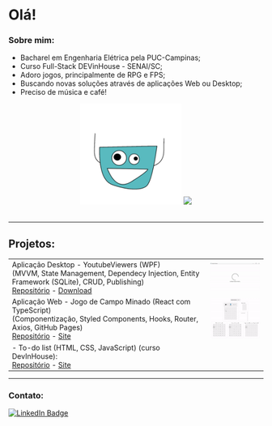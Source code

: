 # Olá!

### Sobre mim:
- Bacharel em Engenharia Elétrica pela PUC-Campinas;
- Curso Full-Stack DEVinHouse - SENAI/SC;
- Adoro jogos, principalmente de RPG e FPS;
- Buscando novas soluções através de aplicações Web ou Desktop;
- Preciso de música e café!

<div align="center">
  <div>
    <img src="cha.gif" alt="cha" width="200"/>  
    <img src="https://github-readme-stats.vercel.app/api/top-langs/?username=RafaelYukio&layout=compact&theme=swift" />
  </div>
</div>
<br>

---------------------------------------

## Projetos:

 <table>
  <tr>
    <td>
    Aplicação Desktop - YoutubeViewers (WPF) <br>
     (MVVM, State Management, Dependecy Injection, Entity Framework (SQLite), CRUD, Publishing)
    <br>
    <a target="_blank" href="https://github.com/RafaelYukio/estudosWPF-.net">Repositório</a> - 
    <a target="_blank" href="https://github.com/RafaelYukio/estudosWPF-.net/releases/download/v1.0.0/YoutubeViewers.WPF.1.0.0.zip">Download</a>
    </td>
    <td>
      <img src="YoutubeViewers.gif" alt="CampoMinado" width="200"/>  
    </td>
  </tr>
  <tr>
    <td>
    Aplicação Web - Jogo de Campo Minado (React com TypeScript)<br> (Componentização, Styled Components, Hooks, Router, Axios, GitHub Pages)
    <br>
    <a target="_blank" href="https://github.com/RafaelYukio/estudos-React">Repositório</a> - 
    <a target="_blank" href="https://rafaelyukio.github.io/estudos-React/#/minesweeper">Site</a>
    </td>
    <td>
      <img src="CampoMinado.gif" alt="CampoMinado" width="200"/>  
    </td>
  </tr>
    <tr>
    <td>
    - To-do list (HTML, CSS, JavaScript) (curso DevInHouse):
    <br>
    <a target="_blank" href="https://github.com/RafaelYukio/DEVinHouse_M1P1">Repositório</a> - 
    <a target="_blank" href="https://rafaelyukio.github.io/DEVinHouse_M1P1/to_do.html">Site</a>
    </td>
    <td>
    </td>
  </tr>
</table> 


---------------------------------------

### Contato:

<div>
  <a href="https://www.linkedin.com/in/rafael-tadokoro/">
    <img src="https://img.shields.io/badge/LinkedIn-blue?style=for-the-badge&logo=linkedin&logoColor=white" alt="LinkedIn Badge"/>
  </a>
</div>
